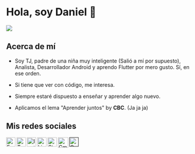 # Hola, soy Daniel :wave: 

<img src="https://github.com/dperlacios/dperlacios/blob/master/img.png?raw=true">

## Acerca de mí

- Soy TJ, padre de una niña muy inteligente (Salió a mí por supuesto), Analista, Desarrollador Android y aprendo Flutter por mero gusto. Sí, en ese orden.

- Si tiene que ver con código, me interesa.

- Siempre estaré dispuesto a enseñar y aprender algo nuevo.

- Aplicamos el lema "Aprender juntos" by __CBC__. (Ja ja ja)

## Mis redes sociales

<a href="https://web.facebook.com/d.perlacios">
  <img align="left" alt="Facebook" width="25px" src="https://cdn.icon-icons.com/icons2/1099/PNG/128/1485482214-facebook_78681.png"/>
</a>
<a href="https://twitter.com/dlperlacios">
  <img align="left" alt="Twitter" width="25px" src="https://cdn.icon-icons.com/icons2/1211/PNG/512/1491579583-yumminkysocialmedia02_83111.png"/>
</a>
<a href="https://www.instagram.com/dperlacios/">
  <img align="left" alt="Instagram" width="25px" src="https://cdn.icon-icons.com/icons2/1753/PNG/512/iconfinder-social-media-applications-3instagram-4102579_113804.png"/>
</a>
<a href="https://www.linkedin.com/in/dperlacios/">
  <img align="left" alt="Linkdein" width="25px" src="https://cdn.icon-icons.com/icons2/555/PNG/512/linkedin_icon-icons.com_53609.png"/>
</a>
<a href="https://stackoverflow.com/users/14019657/daniel-perlacios?tab=profile">
  <img align="left" alt="StackOverflow" width="25px" src="https://cdn.icon-icons.com/icons2/2108/PNG/128/stackoverflow_icon_130823.png"/>
</a>
<a href="mailto:d.perlacios@gmail.com">
  <img align="left" alt="Gmail" width="28px" src="https://cdn.icon-icons.com/icons2/112/PNG/128/gmail_18964.png"/>
</a>
<a href="">
  <img align="left" alt="GooglePlay" width="25px" src="https://cdn.icon-icons.com/icons2/1826/PNG/512/4202002appsgooglegoogleplaylogoplaysocialsocialmedia-115686_115615.png"/>
</a>
